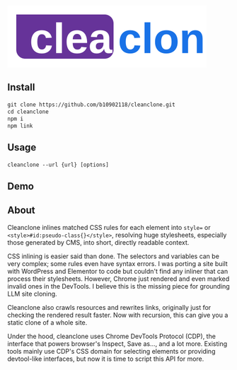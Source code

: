 ![](./assets/logo.svg)

## Install

```
git clone https://github.com/b10902118/cleanclone.git
cd cleanclone
npm i
npm link
```

## Usage

```
cleanclone --url {url} [options]
```

## Demo

## About

Cleanclone inlines matched CSS rules for each element into `style=` or `<style>#id:pseudo-class{}</style>`, resolving huge stylesheets, especially those generated by CMS, into short, directly readable context.

CSS inlining is easier said than done. The selectors and variables can be very complex; some rules even have syntax errors. I was porting a site built with WordPress and Elementor to code but couldn't find any inliner that can process their stylesheets. However, Chrome just rendered and even marked invalid ones in the DevTools. I believe this is the missing piece for grounding LLM site cloning.

Cleanclone also crawls resources and rewrites links, originally just for checking the rendered result faster. Now with recursion, this can give you a static clone of a whole site.

Under the hood, cleanclone uses Chrome DevTools Protocol (CDP), the interface that powers browser's Inspect, Save as..., and a lot more. Existing tools mainly use CDP's CSS domain for selecting elements or providing devtool-like interfaces, but now it is time to script this API for more.
